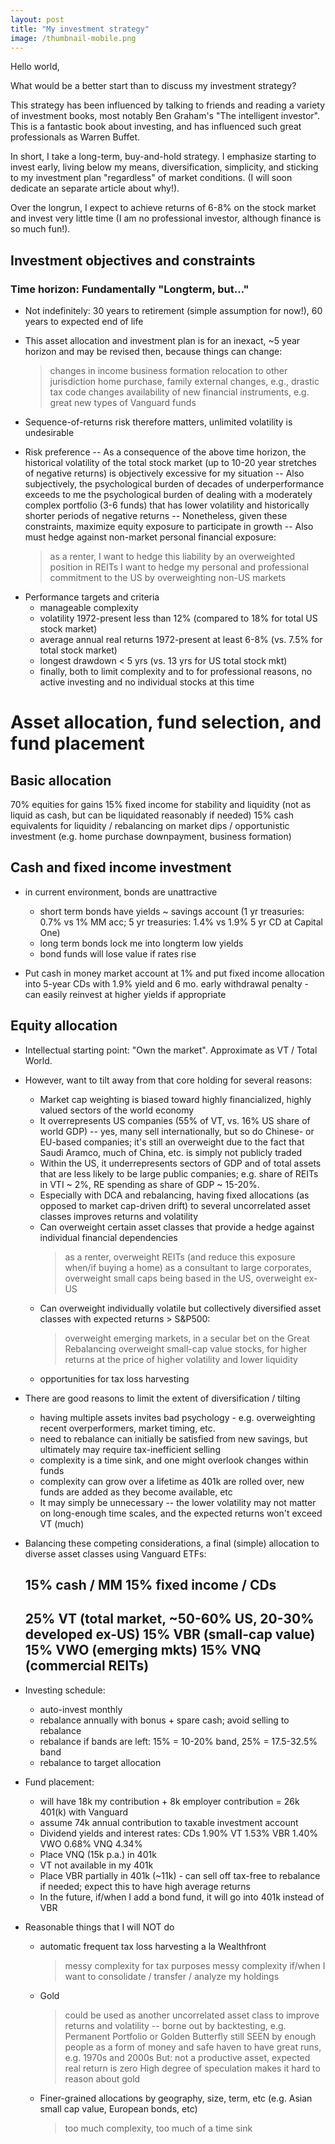 ```yaml
---
layout: post
title: "My investment strategy"
image: /thumbnail-mobile.png
---
```


Hello world,

What would be a better start than to discuss my investment strategy?

This strategy has been influenced by talking to friends and reading a variety of investment books, most notably Ben Graham's "The intelligent investor". This is a fantastic book about investing, and has influenced such great professionals as Warren Buffet.

In short, I take a long-term, buy-and-hold strategy. I emphasize starting to invest early, living below my means, diversification, simplicity, and sticking to my investment plan "regardless" of market conditions. (I will soon dedicate an separate article about why!).

Over the longrun, I expect to achieve returns of 6-8% on the stock market and invest very little time (I am no professional investor, although finance is so much fun!). 



## Investment objectives and constraints

### Time horizon: Fundamentally "Longterm, but..."
- Not indefinitely: 30 years to retirement (simple assumption for now!), 60 years to expected end of life
- This asset allocation and investment plan is for an inexact, ~5 year horizon and may be revised then, because things can change:
     > changes in income
     > business formation
     > relocation to other jurisdiction
     > home purchase, family
     > external changes, e.g., drastic tax code changes
     > availability of new financial instruments, e.g. great new types of Vanguard funds
- Sequence-of-returns risk therefore matters, unlimited volatility is undesirable

- Risk preference
  -- As a consequence of the above time horizon, the historical volatility of the total stock market (up to 10-20 year stretches of negative returns) is objectively excessive for my situation
  -- Also subjectively, the psychological burden of decades of underperformance exceeds to me the psychological burden of dealing with a moderately complex portfolio (3-6 funds) that has lower volatility and historically shorter periods of negative returns
  -- Nonetheless, given these constraints, maximize equity exposure to participate in growth 
  -- Also must hedge against non-market personal financial exposure:
     > as a renter, I want to hedge this liability by an overweighted position in REITs
     > I want to hedge my personal and professional commitment to the US by overweighting non-US markets

* Performance targets and criteria
  - manageable complexity
  - volatility 1972-present less than 12% (compared to 18% for total US stock market)
  - average annual real returns 1972-present at least 6-8% (vs. 7.5% for total stock market)
  - longest drawdown < 5 yrs (vs. 13 yrs for US total stock mkt)
  - finally, both to limit complexity and to for professional reasons, no active investing and no individual stocks at this time


Asset allocation, fund selection, and fund placement
====================================================

Basic allocation 
----------------
  70% equities for gains
  15% fixed income for stability and liquidity (not as liquid as cash, but can be liquidated reasonably if needed)
  15% cash equivalents for liquidity / rebalancing on market dips / opportunistic investment (e.g. home purchase downpayment, business formation)


Cash and fixed income investment
--------------------------------

  * in current environment, bonds are unattractive
      - short term bonds have yields ~ savings account  (1 yr treasuries: 0.7% vs 1% MM acc; 5 yr treasuries: 1.4% vs 1.9% 5 yr CD at Capital One)
      - long term bonds lock me into longterm low yields
      - bond funds will lose value if rates rise
  
  * Put cash in money market account at 1% and put fixed income allocation into 5-year CDs with 1.9% yield and 6 mo. early withdrawal penalty - can easily reinvest at higher yields if appropriate


Equity allocation
-----------------

  * Intellectual starting point: "Own the market".  Approximate as VT / Total World.

  * However, want to tilt away from that core holding for several reasons:
    - Market cap weighting is biased toward highly financialized, highly valued sectors of the world economy
    - It overrepresents US companies (55% of VT, vs. 16% US share of world GDP) -- yes, many sell internationally, but so do Chinese- or EU-based companies; it's still an overweight due to the fact that Saudi Aramco, much of China, etc. is simply not publicly traded
    - Within the US, it underrepresents sectors of GDP and of total assets that are less likely to be large public companies; e.g. share of REITs in VTI ~ 2%, RE spending as share of GDP ~ 15-20%.
    - Especially with DCA and rebalancing, having fixed allocations (as opposed to market cap-driven drift) to several uncorrelated asset classes improves returns and volatility
    - Can overweight certain asset classes that provide a hedge against individual financial dependencies
      > as a renter, overweight REITs (and reduce this exposure when/if buying a home)
      > as a consultant to large corporates, overweight small caps
      > being based in the US, overweight ex-US
    - Can overweight individually volatile but collectively diversified asset classes with expected returns > S&P500:
      > overweight emerging markets, in a secular bet on the Great Rebalancing
      > overweight small-cap value stocks, for higher returns at the price of higher volatility and lower liquidity
    - opportunities for tax loss harvesting

  * There are good reasons to limit the extent of diversification / tilting
    - having multiple assets invites bad psychology - e.g. overweighting recent overperformers, market timing, etc.
    - need to rebalance can initially be satisfied from new savings, but ultimately may require tax-inefficient selling
    - complexity is a time sink, and one might overlook changes within funds
    - complexity can grow over a lifetime as 401k are rolled over, new funds are added as they become available, etc
    - It may simply be unnecessary -- the lower volatility may not matter on long-enough time scales, and the expected returns won't exceed VT (much)

  * Balancing these competing considerations, a final (simple) allocation to diverse asset classes using Vanguard ETFs:

    15%   cash / MM
    15%   fixed income / CDs
    ------------
    25%	  VT (total market, ~50-60% US, 20-30% developed ex-US)
    15%   VBR (small-cap value)
    15%   VWO (emerging mkts)
    15%   VNQ (commercial REITs)
    ------------

   * Investing schedule:
     - auto-invest monthly
     - rebalance annually with bonus + spare cash; avoid selling to rebalance
     - rebalance if bands are left: 15% = 10-20% band, 25% = 17.5-32.5% band
     - rebalance to target allocation

   * Fund placement:
     - will have 18k my contribution + 8k employer contribution = 26k 401(k) with Vanguard
     - assume 74k annual contribution to taxable investment account
     - Dividend yields and interest rates:
       CDs  1.90%
       VT   1.53%
       VBR  1.40%
       VWO  0.68%
       VNQ  4.34%
     - Place VNQ (15k p.a.) in 401k
     - VT not available in my 401k
     - Place VBR partially in 401k (~11k) - can sell off tax-free to rebalance if needed; expect this to have high average returns
     - In the future, if/when I add a bond fund, it will go into 401k instead of VBR

  * Reasonable things that I will NOT do
    - automatic frequent tax loss harvesting a la Wealthfront
      > messy complexity for tax purposes
      > messy complexity if/when I want to consolidate / transfer / analyze my holdings
    - Gold
      > could be used as another uncorrelated asset class to improve returns and volatility -- borne out by backtesting, e.g. Permanent Portfolio or Golden Butterfly
      > still SEEN by enough people as a form of money and safe haven to have great runs, e.g. 1970s and 2000s
      > But: not a productive asset, expected real return is zero
      > High degree of speculation makes it hard to reason about gold
    - Finer-grained allocations by geography, size, term, etc (e.g. Asian small cap value, European bonds, etc)
      > too much complexity, too much of a time sink




